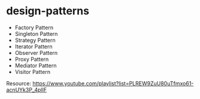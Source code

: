 # design-patterns

- Factory Pattern
- Singleton Pattern
- Strategy Pattern
- Iterator Pattern
- Observer Pattern
- Proxy Pattern
- Mediator Pattern
- Visitor Pattern

Resource: https://www.youtube.com/playlist?list=PLREW9ZuU80uTfmxo61-acnUYk3P_4plIF

